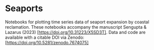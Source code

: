 # Seaports
Notebooks for plotting time series data of seaport expansion by coastal reclamation.
These notebooks accompany the manuscript Sengupta & Lazarus (2023) [https://doi.org/10.31223/X5SD3T].
Data and code are available with a citable DOI via Zenodo: [https://doi.org/10.5281/zenodo.7674075]
